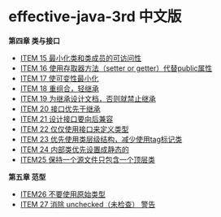 # effective-java-3rd 中文版
**第四章 类与接口**

- [ITEM 15 最小化类和类成员的可访问性](https://github.com/XYliang/effective-java3_Chinese-version/issues/7)
- [ITEM 16 使用存取器方法（setter or getter）代替public属性](https://github.com/XYliang/effective-java3_Chinese-version/issues/6)
- [ITEM 17 使可变性最小化](https://github.com/XYliang/effective-java3_Chinese-version/issues/5)
- [ITEM 18 重组合，轻继承](https://github.com/XYliang/effective-java3_Chinese-version/issues/4)
- [ITEM 19 为继承设计文档，否则就禁止继承](https://github.com/XYliang/effective-java3_Chinese-version/issues/3)
- [ITEM 20 接口优先于继承](https://github.com/XYliang/effective-java3_Chinese-version/issues/8)
- [ITEM 21 设计接口要向后兼容](https://github.com/XYliang/effective-java3_Chinese-version/issues/9)
- [ITEM 22 仅仅使用接口来定义类型](https://github.com/XYliang/effective-java3_Chinese-version/issues/10)
- [ITEM 23 优先使用类层级结构，减少使用tag标记类](https://github.com/XYliang/effective-java3_Chinese-version/issues/11)
- [ITEM 24 内部类优先设置成静态的](https://github.com/XYliang/effective-java3_Chinese-version/issues/12)
- [ITEM25 保持一个源文件只包含一个顶层类](https://github.com/XYliang/effective-java3_Chinese-version/issues/13)

**第五章 范型**

- [ITEM26 不要使用原始类型](https://github.com/XYliang/effective-java3_Chinese-version/issues/14)
- [ITEM 27 消除 unchecked（未检查） 警告](https://github.com/XYliang/effective-java3_Chinese-version/issues/15)
